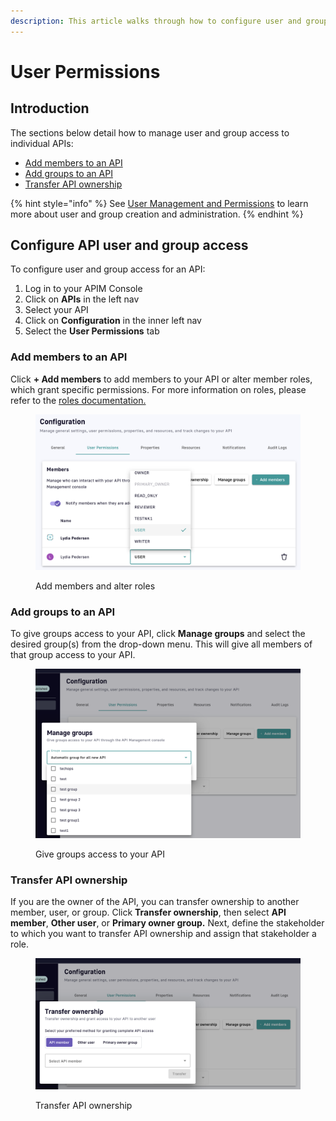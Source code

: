 ```yaml
---
description: This article walks through how to configure user and group access to your APIs
---
```


# User Permissions

## Introduction

The sections below detail how to manage user and group access to individual APIs:

* [Add members to an API](user-permissions.md#add-members-to-an-api)
* [Add groups to an API](user-permissions.md#add-groups-to-an-api)
* [Transfer API ownership](user-permissions.md#transfer-api-ownership)

{% hint style="info" %}
See [User Management and Permissions](../../../using-the-product/administration/user-management-and-permissions.md) to learn more about user and group creation and administration.
{% endhint %}

## Configure API user and group access

To configure user and group access for an API:

1. Log in to your APIM Console
2. Click on **APIs** in the left nav
3. Select your API
4. Click on **Configuration** in the inner left nav
5. Select the **User Permissions** tab

### Add members to an API

Click **+ Add members** to add members to your API or alter member roles, which grant specific permissions. For more information on roles, please refer to the [roles documentation.](../../../using-the-product/administration/user-management-and-permissions.md#roles)

<figure><img src="../../../.gitbook/assets/user permissions_add members alter roles.png" alt=""><figcaption><p>Add members and alter roles</p></figcaption></figure>

### Add groups to an API

To give groups access to your API, click **Manage groups** and select the desired group(s) from the drop-down menu. This will give all members of that group access to your API.

<figure><img src="../../../.gitbook/assets/user permissions_manage groups.png" alt=""><figcaption><p>Give groups access to your API</p></figcaption></figure>

### Transfer API ownership

If you are the owner of the API, you can transfer ownership to another member, user, or group. Click **Transfer ownership**, then select **API member**, **Other user**, or **Primary owner group.** Next, define the stakeholder to which you want to transfer API ownership and assign that stakeholder a role.

<figure><img src="../../../.gitbook/assets/user permissions_transfer ownership.png" alt=""><figcaption><p>Transfer API ownership</p></figcaption></figure>
